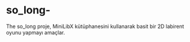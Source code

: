 # so_long-
The so_long  proje, MiniLibX kütüphanesini kullanarak basit bir 2D labirent oyunu yapmayı amaçlar. 
